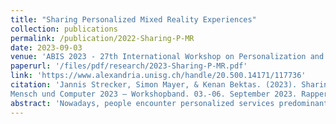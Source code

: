 ```yaml
---
title: "Sharing Personalized Mixed Reality Experiences"
collection: publications
permalink: /publication/2022-Sharing-P-MR
date: 2023-09-03
venue: 'ABIS 2023 - 27th International Workshop on Personalization and Recommendation at Mensch und Computer 2023'
paperurl: '/files/pdf/research/2023-Sharing-P-MR.pdf'
link: 'https://www.alexandria.unisg.ch/handle/20.500.14171/117736'
citation: 'Jannis Strecker, Simon Mayer, & Kenan Bektas. (2023). Sharing Personalized Mixed Reality Experiences. In P. Fröhlich & V. Cobus (Eds.):
Mensch und Computer 2023 – Workshopband. 03.-06. September 2023. Rapperswil (SG). https://doi.org/10.18420/muc2023-mci-ws12-263'
abstract: 'Nowadays, people encounter personalized services predominantly on the Web using personal computers or mobile devices. The increasing capabilities and pervasiveness of Mixed Reality (MR) devices, however, prepare the ground for personalization possibilities that are increasingly interwoven with our physical reality, extending beyond these traditional devices. Such ubiquitous, personalized MR experiences bring the potential to make our lives and interactions with our environments more convenient, intuitive, and safer. However, these experiences will also be prone to amplify the known beneficial and, notably, harmful implications of personalization. For instance, the loss of shared world objects or the nourishing of "real-world filter bubbles" might have serious social and societal consequences as they could lead to increasingly isolated experienced realities. In this work, we envision different modes for the sharing of personalized MR environments to counteract these potential harms of ubiquitous personalization. We furthermore illustrate the different modes with use cases and list open questions towards this vision.'
---
```

